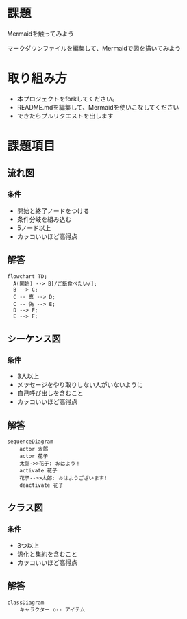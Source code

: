 # 課題
Mermaidを触ってみよう

マークダウンファイルを編集して、Mermaidで図を描いてみよう

# 取り組み方
* 本プロジェクトをforkしてください。
* README.mdを編集して、Mermaidを使いこなしてください
* できたらプルリクエストを出します

# 課題項目
## 流れ図
### 条件
- 開始と終了ノードをつける
- 条件分岐を組み込む
- 5ノード以上
- カッコいいほど高得点

## 解答
```mermaid
flowchart TD;
  A(開始) --> B[/ご飯食べたい/];
  B --> C;
  C -- 真 --> D;
  C -- 偽 --> E;
  D --> F;
  E --> F; 

```

## シーケンス図
### 条件
- 3人以上
- メッセージをやり取りしない人がいないように
- 自己呼び出しを含むこと
- カッコいいほど高得点

## 解答
```mermaid
sequenceDiagram
    actor 太郎
    actor 花子
    太郎->>花子: おはよう！
    activate 花子
    花子-->>太郎: おはようございます!
    deactivate 花子
```

## クラス図

### 条件
- 3つ以上
- 汎化と集約を含むこと
- カッコいいほど高得点

## 解答
```mermaid
classDiagram
    キャラクター o-- アイテム
```
